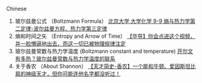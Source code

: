 Chinese
 1. 玻尔兹曼公式                    （Boltzmann Formula）          <a href="https://www.coursera.org/lecture/da-xue-hua-xue/9-9-shang-yu-re-li-xue-di-er-ding-lu-bo-er-zi-man-fang-cheng-re-li-xue-di-san-yHK7c">北京大学 大学化学 9-9 熵与热力学第二定律-波尔兹曼方程、热力学第三定律 </a>
 2. 熵和时间之矢                （Entropy and Arrow of Time）      <a href= "https://www.bilibili.com/video/BV1ha4y157tg/?spm_id_from=333.788.recommend_more_video.3"> 【毕导】你会点进这个视频，并一脸懵逼地出去，而这一切已被物理规律注定 </a>
 3. 玻尔兹曼常数与热力学温度  (Boltzmann constant and temperature)  <a href= "https://www.bilibili.com/video/BV1Xb411G78C?from=search&seid=14530242351568921654&spm_id_from=333.337.0.0"> 开尔文有多热？玻尔兹曼常数与热力学温度的联系 </a>          
 4. 关于香农                        （About Shannon）              <a href= "https://www.bilibili.com/video/BV1Xo4y1y7yf?from=search&seid=11392038235269340138&spm_id_from=333.337.0.0" > 【天才简史-香农】一个能和牛顿、爱因斯坦比肩的神级天才，但你可能连他名字都没听过！</a>
